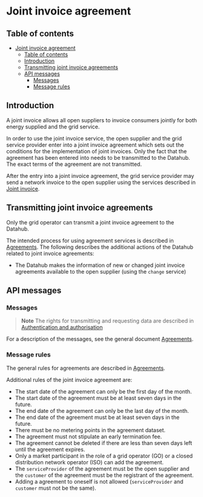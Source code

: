 ﻿# Joint invoice agreement

## Table of contents

- [Joint invoice agreement](#joint-invoice-agreement)
  - [Table of contents](#table-of-contents)
  - [Introduction](#introduction)
  - [Transmitting joint invoice agreements](#transmitting-joint-invoice-agreements)
  - [API messages](#api-messages)
    - [Messages](#messages)
    - [Message rules](#message-rules)

## Introduction

A joint invoice allows all open suppliers to invoice consumers jointly for both energy supplied and the grid service.

In order to use the joint invoice service, the open supplier and the grid service provider enter into a joint invoice agreement which sets out the conditions for the implementation of joint invoices. Only the fact that the agreement has been entered into needs to be transmitted to the Datahub. The exact terms of the agreement are not transmitted.

After the entry into a joint invoice agreement, the grid service provider may send a network invoice to the open supplier using the services described in [Joint invoice](14-yhisarve.md).

## Transmitting joint invoice agreements

Only the grid operator can transmit a joint invoice agreement to the Datahub.

The intended process for using agreement services is described in [Agreements](05-agreements.md). The following describes the additional actions of the Datahub related to joint invoice agreements:

- The Datahub makes the information of new or changed joint invoice agreements available to the open supplier (using the `change` service)

## API messages

### Messages

> **Note**
> The rights for transmitting and requesting data are described in [Authentication and authorisation](02-authentication-and-authorisation.md)

For a description of the messages, see the general document [Agreements](05-agreements.md).

### Message rules

The general rules for agreements are described in [Agreements](05-agreements.md#message-rules).

Additional rules of the joint invoice agreement are:

- The start date of the agreement can only be the first day of the month.
- The start date of the agreement must be at least seven days in the future.
- The end date of the agreement can only be the last day of the month.
- The end date of the agreement must be at least seven days in the future.
- There must be no metering points in the agreement dataset.
- The agreement must not stipulate an early termination fee.
- The agreement cannot be deleted if there are less than seven days left until the agreement expires.
- Only a market participant in the role of a grid operator (GO) or a closed distribution network operator (ISO) can add the agreement.
- The `serviceProvider` of the agreement must be the open supplier and the `customer` of the agreement must be the registrant of the agreement.
- Adding a agreement to oneself is not allowed (`serviceProvider` and `customer` must not be the same).
